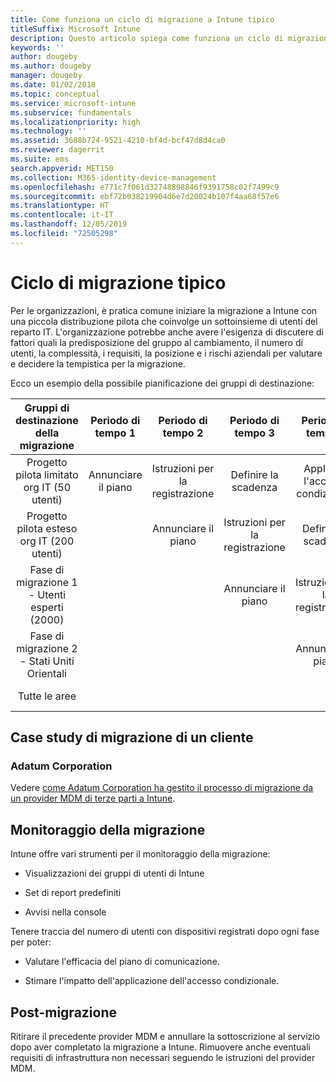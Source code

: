 ```yaml
---
title: Come funziona un ciclo di migrazione a Intune tipico
titleSuffix: Microsoft Intune
description: Questo articolo spiega come funziona un ciclo di migrazione a Microsoft Intune e offre esempi di come gestire i cicli di migrazione.
keywords: ''
author: dougeby
ms.author: dougeby
manager: dougeby
ms.date: 01/02/2018
ms.topic: conceptual
ms.service: microsoft-intune
ms.subservice: fundamentals
ms.localizationpriority: high
ms.technology: ''
ms.assetid: 3688b724-9521-4210-bf4d-bcf47d8d4ca0
ms.reviewer: dagerrit
ms.suite: ems
search.appverid: MET150
ms.collection: M365-identity-device-management
ms.openlocfilehash: e771c7f061d32748898846f9391758c02f7499c9
ms.sourcegitcommit: ebf72b038219904d6e7d20024b107f4aa68f57e6
ms.translationtype: HT
ms.contentlocale: it-IT
ms.lasthandoff: 12/05/2019
ms.locfileid: "72505298"
---
```

# <a name="typical-migration-cycle"></a>Ciclo di migrazione tipico

Per le organizzazioni, è pratica comune iniziare la migrazione a Intune con una piccola distribuzione pilota che coinvolge un sottoinsieme di utenti del reparto IT. L'organizzazione potrebbe anche avere l'esigenza di discutere di fattori quali la predisposizione del gruppo al cambiamento, il numero di utenti, la complessità, i requisiti, la posizione e i rischi aziendali per valutare e decidere la tempistica per la migrazione.

Ecco un esempio della possibile pianificazione dei gruppi di destinazione:

  | **Gruppi di destinazione della migrazione** | **Periodo di tempo 1** | **Periodo di tempo 2** | **Periodo di tempo 3** | **Periodo di tempo 4** | **...**
|:---:|:---:|:---:|:---:|:---:|:---:|
| Progetto pilota limitato org IT (50 utenti) | Annunciare il piano | Istruzioni per la registrazione | Definire la scadenza | Applicare l'accesso condizionale |  |                                                        
| Progetto pilota esteso org IT (200 utenti) |  | Annunciare il piano | Istruzioni per la registrazione | Definire la scadenza | Applicare l'accesso condizionale |
| Fase di migrazione 1 - Utenti esperti (2000) |  |  | Annunciare il piano | Istruzioni per la registrazione | Definire la scadenza |
| Fase di migrazione 2 - Stati Uniti Orientali |  |  |  | Annunciare il piano | Istruzioni per la registrazione |
| Tutte le aree |  |  |  |  | Annunciare il piano |

## <a name="customer-migration-case-study"></a>Case study di migrazione di un cliente

### <a name="adatum-corporation"></a>Adatum Corporation

Vedere [come Adatum Corporation ha gestito il processo di migrazione da un provider MDM di terze parti a Intune](https://gallery.technet.microsoft.com/Intune-migration-guide-893a95e3?redir=0).

## <a name="monitoring-migration"></a>Monitoraggio della migrazione

Intune offre vari strumenti per il monitoraggio della migrazione:

* Visualizzazioni dei gruppi di utenti di Intune

* Set di report predefiniti

* Avvisi nella console

Tenere traccia del numero di utenti con dispositivi registrati dopo ogni fase per poter:

- Valutare l'efficacia del piano di comunicazione.

- Stimare l'impatto dell'applicazione dell'accesso condizionale.


## <a name="post-migration"></a>Post-migrazione

Ritirare il precedente provider MDM e annullare la sottoscrizione al servizio dopo aver completato la migrazione a Intune. Rimuovere anche eventuali requisiti di infrastruttura non necessari seguendo le istruzioni del provider MDM.
